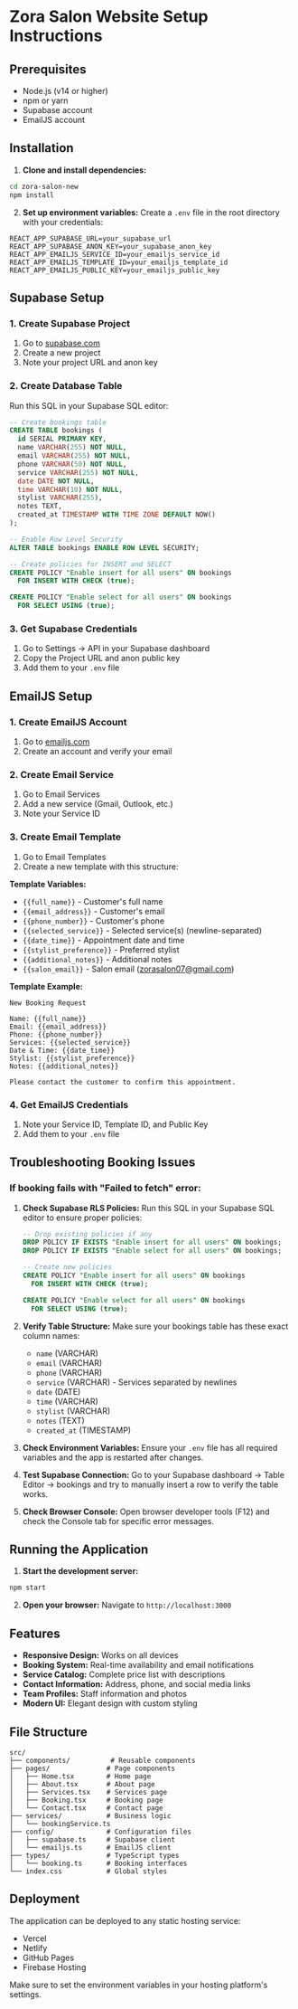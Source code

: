 # Zora Salon Website Setup Instructions

## Prerequisites
- Node.js (v14 or higher)
- npm or yarn
- Supabase account
- EmailJS account

## Installation

1. **Clone and install dependencies:**
```bash
cd zora-salon-new
npm install
```

2. **Set up environment variables:**
Create a `.env` file in the root directory with your credentials:

```env
REACT_APP_SUPABASE_URL=your_supabase_url
REACT_APP_SUPABASE_ANON_KEY=your_supabase_anon_key
REACT_APP_EMAILJS_SERVICE_ID=your_emailjs_service_id
REACT_APP_EMAILJS_TEMPLATE_ID=your_emailjs_template_id
REACT_APP_EMAILJS_PUBLIC_KEY=your_emailjs_public_key
```

## Supabase Setup

### 1. Create Supabase Project
1. Go to [supabase.com](https://supabase.com)
2. Create a new project
3. Note your project URL and anon key

### 2. Create Database Table
Run this SQL in your Supabase SQL editor:

```sql
-- Create bookings table
CREATE TABLE bookings (
  id SERIAL PRIMARY KEY,
  name VARCHAR(255) NOT NULL,
  email VARCHAR(255) NOT NULL,
  phone VARCHAR(50) NOT NULL,
  service VARCHAR(255) NOT NULL,
  date DATE NOT NULL,
  time VARCHAR(10) NOT NULL,
  stylist VARCHAR(255),
  notes TEXT,
  created_at TIMESTAMP WITH TIME ZONE DEFAULT NOW()
);

-- Enable Row Level Security
ALTER TABLE bookings ENABLE ROW LEVEL SECURITY;

-- Create policies for INSERT and SELECT
CREATE POLICY "Enable insert for all users" ON bookings
  FOR INSERT WITH CHECK (true);

CREATE POLICY "Enable select for all users" ON bookings
  FOR SELECT USING (true);
```

### 3. Get Supabase Credentials
1. Go to Settings → API in your Supabase dashboard
2. Copy the Project URL and anon public key
3. Add them to your `.env` file

## EmailJS Setup

### 1. Create EmailJS Account
1. Go to [emailjs.com](https://emailjs.com)
2. Create an account and verify your email

### 2. Create Email Service
1. Go to Email Services
2. Add a new service (Gmail, Outlook, etc.)
3. Note your Service ID

### 3. Create Email Template
1. Go to Email Templates
2. Create a new template with this structure:

**Template Variables:**
- `{{full_name}}` - Customer's full name
- `{{email_address}}` - Customer's email
- `{{phone_number}}` - Customer's phone
- `{{selected_service}}` - Selected service(s) (newline-separated)
- `{{date_time}}` - Appointment date and time
- `{{stylist_preference}}` - Preferred stylist
- `{{additional_notes}}` - Additional notes
- `{{salon_email}}` - Salon email (zorasalon07@gmail.com)

**Template Example:**
```
New Booking Request

Name: {{full_name}}
Email: {{email_address}}
Phone: {{phone_number}}
Services: {{selected_service}}
Date & Time: {{date_time}}
Stylist: {{stylist_preference}}
Notes: {{additional_notes}}

Please contact the customer to confirm this appointment.
```

### 4. Get EmailJS Credentials
1. Note your Service ID, Template ID, and Public Key
2. Add them to your `.env` file

## Troubleshooting Booking Issues

### If booking fails with "Failed to fetch" error:

1. **Check Supabase RLS Policies:**
   Run this SQL in your Supabase SQL editor to ensure proper policies:
   ```sql
   -- Drop existing policies if any
   DROP POLICY IF EXISTS "Enable insert for all users" ON bookings;
   DROP POLICY IF EXISTS "Enable select for all users" ON bookings;
   
   -- Create new policies
   CREATE POLICY "Enable insert for all users" ON bookings
     FOR INSERT WITH CHECK (true);
   
   CREATE POLICY "Enable select for all users" ON bookings
     FOR SELECT USING (true);
   ```

2. **Verify Table Structure:**
   Make sure your bookings table has these exact column names:
   - `name` (VARCHAR)
   - `email` (VARCHAR)
   - `phone` (VARCHAR)
   - `service` (VARCHAR) - Services separated by newlines
   - `date` (DATE)
   - `time` (VARCHAR)
   - `stylist` (VARCHAR)
   - `notes` (TEXT)
   - `created_at` (TIMESTAMP)

3. **Check Environment Variables:**
   Ensure your `.env` file has all required variables and the app is restarted after changes.

4. **Test Supabase Connection:**
   Go to your Supabase dashboard → Table Editor → bookings and try to manually insert a row to verify the table works.

5. **Check Browser Console:**
   Open browser developer tools (F12) and check the Console tab for specific error messages.

## Running the Application

1. **Start the development server:**
```bash
npm start
```

2. **Open your browser:**
Navigate to `http://localhost:3000`

## Features

- **Responsive Design:** Works on all devices
- **Booking System:** Real-time availability and email notifications
- **Service Catalog:** Complete price list with descriptions
- **Contact Information:** Address, phone, and social media links
- **Team Profiles:** Staff information and photos
- **Modern UI:** Elegant design with custom styling

## File Structure

```
src/
├── components/          # Reusable components
├── pages/              # Page components
│   ├── Home.tsx        # Home page
│   ├── About.tsx       # About page
│   ├── Services.tsx    # Services page
│   ├── Booking.tsx     # Booking page
│   └── Contact.tsx     # Contact page
├── services/           # Business logic
│   └── bookingService.ts
├── config/             # Configuration files
│   ├── supabase.ts     # Supabase client
│   └── emailjs.ts      # EmailJS client
├── types/              # TypeScript types
│   └── booking.ts      # Booking interfaces
└── index.css           # Global styles
```

## Deployment

The application can be deployed to any static hosting service:
- Vercel
- Netlify
- GitHub Pages
- Firebase Hosting

Make sure to set the environment variables in your hosting platform's settings. 